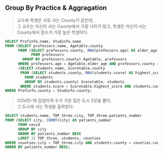 ## Group By Practice & Aggragation
> 교수와 학생은 서로 사는 County가 같은데,  
> 그 교수는 자신이 사는 County에서 가장 나이가 많고, 학생은 자신이 사는 County에서 점수가 가장 높은 학생이다.  

```SQL
SELECT Profinfo.name, Studinfo.name
FROM (SELECT professors.name, Agetable.county
      FROM (SELECT professors.county, MAX(professors.age) AS elder_age
            FROM professors
	    GROUP BY professors.county) Agetable, professors
      WHERE professors.age = Agetable.elder_age AND professors.county = Agetable.county) Profinfo,
      (SELECT students.name, Scoretable.county
       FROM (SELECT students.county, MAX(students.score) AS highest_score
	     FROM students
	     GROUP BY students.county) Scoretable, students
       WHERE students.score = Scoretable.highest_score AND students.county = Scoretable.county) Studinfo
WHERE Profinfo.county = Studinfo.county;
```

> COVID-19 감염자의 수가 가장 많은 도시 3곳을 뽑아,  
> 그 도시에 사는 학생을 출력한다.  
```SQL
SELECT students.name, TOP_three.city, TOP_three.patients_number
FROM (SELECT city, COUNT(city) AS patients_number
      FROM covid
      GROUP BY city   
      ORDER BY patients_number DESC
      LIMIT 3) TOP_three, students, counties
WHERE counties.city = TOP_three.city AND students.county = counties.countyName
ORDER BY patients_number DESC;
```
